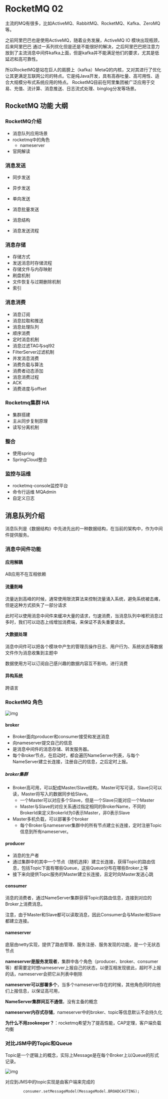 # RocketMQ 02

主流的MQ有很多，比如ActiveMQ、RabbitMQ、RocketMQ、Kafka、ZeroMQ等。

之前阿里巴巴也是使用ActiveMQ，随着业务发展，ActiveMQ IO 模块出现瓶颈，后来阿里巴巴 通过一系列优化但是还是不能很好的解决，之后阿里巴巴把注意力放到了主流消息中间件kafka上面，但是kafka并不能满足他们的要求，尤其是低延迟和高可靠性。

所以RocketMQ是站在巨人的肩膀上（kafka）MetaQ的内核，又对其进行了优化让其更满足互联网公司的特点。它是纯Java开发，具有高吞吐量、高可用性、适合大规模分布式系统应用的特点。 RocketMQ目前在阿里集团被广泛应用于交易、充值、流计算、消息推送、日志流式处理、binglog分发等场景。

## RocketMQ 功能 大纲

### RocketMQ介绍

- 消息队列应用场景
- rocketmq中的角色
  - nameserver
- 官网解读

### 消息发送

- 同步发送

- 异步发送

- 单向发送

- 消息批量发送

- 消息结构

- 消息发送流程



### 消息存储

- 存储方式
- 发送消息时存储流程
- 存储文件与内存映射
- 刷盘机制
- 文件恢复与过期删除机制
- 索引

### 消息消费

- 消息订阅
- 消息拉取和推送
- 消息处理队列
- 顺序消费
- 定时消息机制
- 消息过滤TAG与sql92
- FilterServer过滤机制
- 并发消息消费
- 消费负载与算法
- 消费者动态添加
- 消息消费过程
- ACK
- 消费进度与offset

### Rocketmq集群 HA

- 集群搭建
- 主从同步复制原理
- 读写分离机制



### 整合

- 使用spring
- SpringCloud整合

### 监控与运维

- rocketmq-console监控平台
- 命令行运维 MQAdmin
- 自定义日志



## 消息队列介绍

消息队列是《数据结构》中先进先出的一种数据结构，在当前的架构中，作为中间件提供服务。

### 消息中间件功能

#### 应用解耦

AB应用不在互相依赖

#### 流量削峰

流量达到高峰的时候，通常使用限流算法来控制流量涌入系统，避免系统被击瘫，但是这种方式损失了一部分请求

此时可以使用消息中间件来缓冲大量的请求，匀速消费，当消息队列中堆积消息过多时，我们可以动态上线增加消费端，来保证不丢失重要请求。

#### 大数据处理

消息中间件可以把各个模块中产生的管理员操作日志、用户行为、系统状态等数据文件作为消息收集到主题中

数据使用方可以订阅自己感兴趣的数据内容互不影响，进行消费

#### 异构系统

跨语言



### RocketMQ 角色



![img](images/webp)

#### broker

- Broker面向producer和consumer接受和发送消息
- 向nameserver提交自己的信息
- 是消息中间件的消息存储、转发服务器。
- 每个Broker节点，在启动时，都会遍历NameServer列表，与每个NameServer建立长连接，注册自己的信息，之后定时上报。



##### broker集群

- Broker高可用，可以配成Master/Slave结构，Master可写可读，Slave只可以读，Master将写入的数据同步给Slave。
  - 一个Master可以对应多个Slave，但是一个Slave只能对应一个Master
  - Master与Slave的对应关系通过指定相同的BrokerName，不同的BrokerId来定义BrokerId为0表示Master，非0表示Slave
- Master多机负载，可以部署多个broker
  - 每个Broker与nameserver集群中的所有节点建立长连接，定时注册Topic信息到所有nameserver。





#### producer

- 消息的生产者
- 通过集群中的其中一个节点（随机选择）建立长连接，获得Topic的路由信息，包括Topic下面有哪些Queue，这些Queue分布在哪些Broker上等
- 接下来向提供Topic服务的Master建立长连接，且定时向Master发送心跳

#### consumer

消息的消费者，通过NameServer集群获得Topic的路由信息，连接到对应的Broker上消费消息。

注意，由于Master和Slave都可以读取消息，因此Consumer会与Master和Slave都建立连接。

#### nameserver

底层由netty实现，提供了路由管理、服务注册、服务发现的功能，是一个无状态节点

**nameserver是服务发现者**，集群中各个角色（producer、broker、consumer等）都需要定时想nameserver上报自己的状态，以便互相发现彼此，超时不上报的话，nameserver会把它从列表中剔除

**nameserver可以部署多个**，当多个nameserver存在的时候，其他角色同时向他们上报信息，以保证高可用，

**NameServer集群间互不通信**，没有主备的概念

**nameserver内存式存储**，nameserver中的broker、topic等信息默认不会持久化

**为什么不用zookeeper？**：rocketmq希望为了提高性能，CAP定理，客户端负载均衡

### 对比JSM中的Topic和Queue

Topic是一个逻辑上的概念，实际上Message是在每个Broker上以Queue的形式记录。

![img](images/1090617-20190626173042073-147043337.jpg)

对应到JMS中的topic实现是由客户端来完成的

```
        consumer.setMessageModel(MessageModel.BROADCASTING);
```